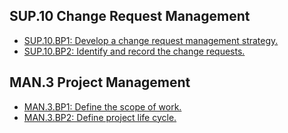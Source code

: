 SUP.10 Change Request Management
--------------------------------

* [SUP.10.BP1: Develop a change request management strategy.](minimalSPICE_spice_SUP10BP1.html)
* [SUP.10.BP2: Identify and record the change requests.](minimalSPICE_spice_SUP10BP2.html)


MAN.3 Project Management
------------------------

* [MAN.3.BP1: Define the scope of work.](minimalSPICE_spice_MAN3BP1.html)
* [MAN.3.BP2: Define project life cycle.](minimalSPICE_spice_MAN3BP2.html)

